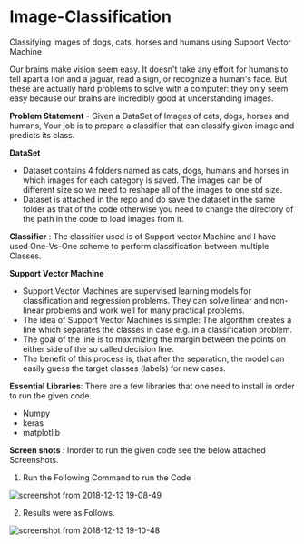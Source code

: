 # Image-Classification
Classifying images of dogs, cats, horses and humans using Support Vector Machine

Our brains make vision seem easy. It doesn't take any effort for humans to tell apart a lion and a jaguar, read a sign, or recognize a human's face. But these are actually hard problems to solve with a computer: they only seem easy because our brains are incredibly good at understanding images.

__Problem Statement__ - Given a DataSet of Images of cats, dogs, horses and humans, Your job is to prepare a classifier that can classify given image and predicts its class.

__DataSet__ 
- Dataset contains 4 folders named as cats, dogs, humans and horses in which images for each category is saved. The images can be of different size so we need to reshape all of the images to one std size.
- Dataset is attached in the repo and do save the dataset in the same folder as that of the code otherwise you need to change the directory of the path in the code to load images from it.


__Classifier__ : The classifier used is of Support vector Machine and I have used One-Vs-One scheme to perform classification between multiple Classes.

__Support Vector Machine__ 
- Support Vector Machines are supervised learning models for classification and regression problems. They can solve linear and non-linear problems and work well for many practical problems.
- The idea of Support Vector Machines is simple: The algorithm creates a line which separates the classes in case e.g. in a classification problem. 
- The goal of the line is to maximizing the margin between the points on either side of the so called decision line. 
- The benefit of this process is, that after the separation, the model can easily guess the target classes (labels) for new cases.

__Essential Libraries__: There are a few libraries that one need to install in order to run the given code.
- Numpy
- keras
- matplotlib

__Screen shots__ : Inorder to run the given code see the below attached Screenshots.

1. Run the Following Command to run the Code

![screenshot from 2018-12-13 19-08-49](https://user-images.githubusercontent.com/34310411/49951550-364f4080-ff20-11e8-9e73-e68a43dca21f.png)


2. Results were as Follows.

![screenshot from 2018-12-13 19-10-48](https://user-images.githubusercontent.com/34310411/49951581-52eb7880-ff20-11e8-830a-9de296e1c5d8.png)
